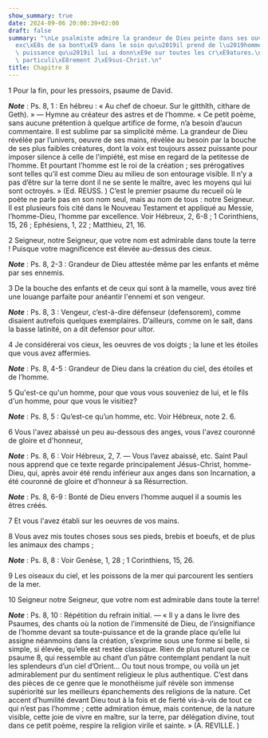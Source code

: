```yaml
---
show_summary: true
date: 2024-09-06 20:00:39+02:00
draft: false
summary: "\nLe psalmiste admire la grandeur de Dieu peinte dans ses ouvrages, et l\u2019\
  exc\xE8s de sa bont\xE9 dans le soin qu\u2019il prend de l\u2019homme et dans la\
  \ puissance qu\u2019il lui a donn\xE9e sur toutes les cr\xE9atures.\nCe psaume regarde\
  \ particuli\xE8rement J\xE9sus-Christ.\n"
title: Chapitre 8
---
```





1 Pour la fin, pour les pressoirs, psaume de David.

***Note*** :  Ps. 8, 1 : En hébreu : « Au chef de choeur. Sur le gitthîth, cithare de Geth). » ― Hymne au créateur des astres et de l’homme. « Ce petit poème, sans aucune prétention à quelque artifice de forme, n’a besoin d’aucun commentaire. Il est sublime par sa simplicité même. La grandeur de Dieu révélée par l’univers, oeuvre de ses mains, révélée au besoin par la bouche de ses plus faibles créatures, dont la voix est toujours assez puissante pour imposer silence à celle de l’impiété, est mise en regard de la petitesse de l’homme. Et pourtant l’homme est le roi de la création ; ses prérogatives sont telles qu’il est comme Dieu au milieu de son entourage visible. Il n’y a pas d’être sur la terre dont il ne se sente le maître, avec les moyens qui lui sont octroyés. » (Ed. REUSS. ) C’est le premier psaume du recueil où le poète ne parle pas en son nom seul, mais au nom de tous : notre Seigneur. Il est plusieurs fois cité dans le Nouveau Testament et appliqué au Messie, l’homme-Dieu, l’homme par excellence. Voir Hébreux,
2, 6-8 ; 1 Corinthiens, 15, 26 ; Ephésiens, 1, 22 ; Matthieu, 21, 16.


2 Seigneur, notre Seigneur, que votre nom est admirable dans toute la terre ! Puisque votre magnificence est élevée au-dessus des cieux.

***Note*** :  Ps. 8, 2-3 : Grandeur de Dieu attestée même par les enfants et même par ses ennemis.


3 De la bouche des enfants et de ceux qui sont à la mamelle, vous avez tiré une louange parfaite pour anéantir l'ennemi et son vengeur.

***Note*** :  Ps. 8, 3 : Vengeur, c’est-à-dire défenseur (defensorem), comme disaient autrefois quelques exemplaires. D’ailleurs, comme on le sait, dans la basse latinité, on a dit defensor pour ultor.


4 Je considérerai vos cieux, les oeuvres de vos doigts ; la lune et les étoiles que vous avez affermies.

***Note*** :  Ps. 8, 4-5 : Grandeur de Dieu dans la création du ciel, des étoiles et de l’homme.

5 Qu'est-ce qu'un homme, pour que vous vous souveniez de lui, et le fils d'un homme, pour que vous le visitiez?

***Note*** :  Ps. 8, 5 : Qu’est-ce qu’un homme, etc. Voir Hébreux, note 2. 6.


6 Vous l'avez abaissé un peu au-dessous des anges, vous l'avez couronné de gloire et d'honneur,

***Note*** :  Ps. 8, 6 : Voir Hébreux, 2, 7. ― Vous l’avez abaissé, etc. Saint Paul nous apprend que ce texte regarde principalement Jésus-Christ, homme-Dieu, qui, après avoir été rendu inférieur aux anges dans son Incarnation, a été couronné de gloire et d’honneur à sa Résurrection.

***Note*** :  Ps. 8, 6-9 : Bonté de Dieu envers l’homme auquel il a soumis les êtres créés.

7 Et vous l'avez établi sur les oeuvres de vos mains.


8 Vous avez mis toutes choses sous ses pieds, brebis et boeufs, et de plus les animaux des champs ;

***Note*** :  Ps. 8, 8 : Voir Genèse, 1, 28 ; 1 Corinthiens, 15, 26.

9 Les oiseaux du ciel, et les poissons de la mer qui parcourent les sentiers de la mer.


10 Seigneur notre Seigneur, que votre nom est admirable dans toute la terre!

***Note*** :  Ps. 8, 10 : Répétition du refrain initial. ― « Il y a dans le livre des Psaumes, des chants où la notion de l’immensité de Dieu, de l’insignifiance de l’homme devant sa toute-puissance et de la grande place qu’elle lui assigne néanmoins dans la création, s’exprime sous une forme si belle, si simple, si élevée, qu’elle est restée classique. Rien de plus naturel que ce psaume 8, qui ressemble au chant d’un pâtre contemplant pendant la nuit les splendeurs d’un ciel d’Orient… Ou tout nous trompe, ou voilà un jet admirablement pur du sentiment religieux le plus authentique. C’est dans des pièces de ce genre que le monothéisme juif révèle son immense supériorité sur les meilleurs épanchements des religions de la nature. Cet accent d’humilité devant Dieu tout à la fois et de fierté vis-à-vis de tout ce qui n’est pas l’homme ; cette admiration émue, mais contenue, de la nature visible, cette joie de vivre en maître, sur la terre, par délégation divine, tout dans ce petit poème, respire la religion virile et
sainte. » (A. REVILLE. )

